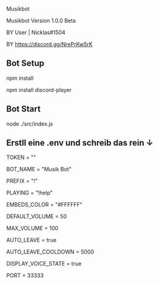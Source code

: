 Musikbot

Musikbot Version 1.0.0 Beta

BY User | Nicklas#1504

BY https://discord.gg/NrePrKw5rK


## Bot Setup

npm install


npm install discord-player


## Bot Start

node ./src/index.js


## Erstll eine .env und schreib das rein ↓

TOKEN = ""

BOT_NAME = "Musik Bot"

PREFIX = "!"

PLAYING = "!help"

EMBEDS_COLOR = "#FFFFFF"

DEFAULT_VOLUME = 50

MAX_VOLUME = 100

AUTO_LEAVE = true

AUTO_LEAVE_COOLDOWN = 5000

DISPLAY_VOICE_STATE = true

PORT = 33333
